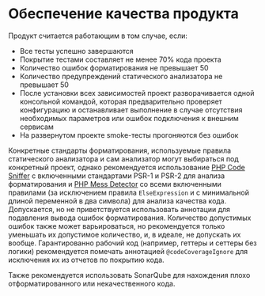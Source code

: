 # Обеспечение качества продукта

Продукт считается работающим в том случае, если:

* Все тесты успешно завершаются
* Покрытие тестами составляет не менее 70% кода проекта
* Количество ошибок форматирования не превышает 50
* Количество предупреждений статического анализатора не превышает 50
* После установки всех зависимостей проект разворачивается одной
консольной командой, которая предварительно проверяет конфигурацию и
останавливает выполнение в случае отсутствия необходимых параметров или
ошибок подключения к внешним сервисам
* На развернутом проекте smoke-тесты прогоняются без ошибок

Конкретные стандарты форматирования, используемые правила статического
анализатора и сам анализатор могут выбираться под конкретный проект,
однако рекомендуется использование [PHP Code Sniffer][phpcs] с
включенными стандартами PSR-1 и PSR-2 для анализа форматирования и
[PHP Mess Detector][phpmd] со всеми включенными правилами (за
исключением правила `ElseExpression` и с минимальной длиной переменной в
два символа) для анализа качества кода. Допускается, но не
приветствуется использовать аннотации для подавления вывода ошибок
форматирования. Количество допустимых ошибок также может варьироваться,
но рекомендуется только уменьшать их допустимое количество, и, в идеале,
не допускать их вообще. Гарантированно рабочий код (например, геттеры и
сеттеры без логики) рекомендуется помечать аннотацией
`@codeCoverageIgnore` для исключения их из отчетов по покрытию кода.

Также рекомендуется использовать SonarQube для нахождения плохо
отформатированного или некачественного кода.

  [phpmd]: http://phpmd.org/
  [phpcs]: http://www.squizlabs.com/php-codesniffer
